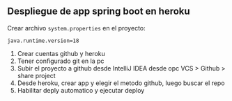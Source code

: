 ## Despliegue de app spring boot en heroku

Crear archivo `system.properties` en el proyecto:

```
java.runtime.version=18
```

1. Crear cuentas github y heroku
2. Tener configurado git en la pc
3. Subir el proyecto a github desde IntelliJ IDEA desde opc VCS > Github > share project
4. Desde heroku, crear app y elegir el metodo github, luego buscar el repo
5. Habilitar deply automatico y ejecutar deploy